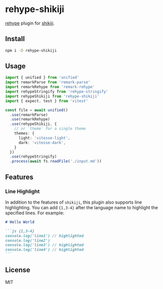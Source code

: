 # rehype-shikiji

[rehype](https://github.com/rehypejs/rehype) plugin for [shikiji](https://github.com/antfu/shikiji).

## Install

```bash
npm i -D rehype-shikiji
```

## Usage

```ts
import { unified } from 'unified'
import remarkParse from 'remark-parse'
import remarkRehype from 'remark-rehype'
import rehypeStringify from 'rehype-stringify'
import rehypeShikiji from 'rehype-shikiji'
import { expect, test } from 'vitest'

const file = await unified()
  .use(remarkParse)
  .use(remarkRehype)
  .use(rehypeShikiji, {
    // or `theme` for a single theme
    themes: {
      light: 'vitesse-light',
      dark: 'vitesse-dark',
    }
  })
  .use(rehypeStringify)
  .process(await fs.readFile('./input.md'))
```

## Features

### Line Highlight

In addition to the features of `shikiji`, this plugin also supports line highlighting. You can add `{1,3-4}` after the language name to highlight the specified lines. For example:

~~~md
# Hello World

```js {1,3-4}
console.log('line1') // highlighted
console.log('line2')
console.log('line3') // highlighted
console.log('line4') // highlighted
```
~~~

## License

MIT
